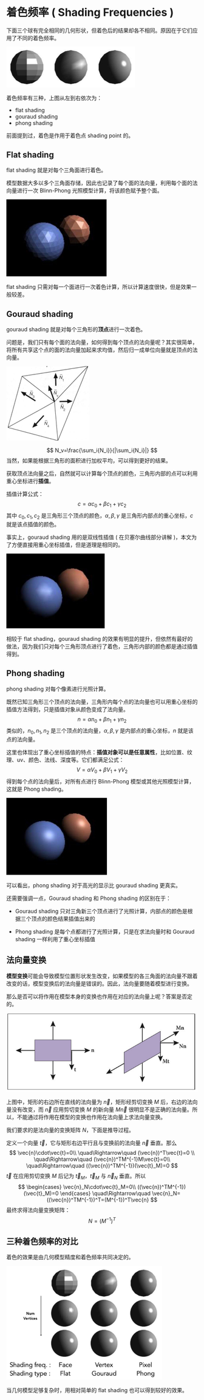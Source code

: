 # 着色频率 ( Shading Frequencies )

下面三个球有完全相同的几何形状，但着色后的结果却各不相同。原因在于它们应用了不同的着色频率。

<img class="img-mid" src="https://raw.githubusercontent.com/yamsfeer/pic-bed/master/e6c9d24egy1h3rzrln438j20ya0auwez.jpg" alt="image-20220702023259445" style="zoom: 33%;" />

着色频率有三种，上图从左到右依次为：

* flat shading
* gouraud shading
* phong shading

前面提到过，着色是作用于着色点 shading point 的。

## Flat shading

flat shading 就是对每个三角面进行着色。

模型数据大多以多个三角面存储，因此也记录了每个面的法向量，利用每个面的法向量进行一次 Blinn-Phong 光照模型计算，将该颜色赋予整个面。

<img class="img-mid" src="https://raw.githubusercontent.com/yamsfeer/pic-bed/master/e6c9d24egy1h3s01q98ouj20eo0ba0sq.jpg" alt="image-20220702024149494" style="zoom:50%;" />

flat shading 只需对每一个面进行一次着色计算，所以计算速度很快，但是效果一般较差。

## Gouraud shading

gouraud shading 就是对每个三角形的**顶点**进行一次着色。

问题是，我们只有每个面的法向量，如何得到每个顶点的法向量呢？其实很简单，将所有共享这个点的面的法向量加起来求均值，然后归一成单位向量就是顶点的法向量。

<img class="img-mid" src="https://raw.githubusercontent.com/yamsfeer/pic-bed/master/e6c9d24egy1h3t0lxnhyjj20c40awweq.jpg" alt="image-20220702234742842" style="zoom:50%;" />


$$
N_v=\frac{\sum_i{N_i}}{|\sum_i{N_i}|}
$$
当然，如果能根据三角形的面积进行加权平均，可以得到更好的结果。

获取顶点法向量之后，自然就可以计算每个顶点的颜色，三角形内部的点可以利用重心坐标进行**插值**。

插值计算公式：
$$
c=\alpha c_0+\beta c_1+\gamma c_2
$$
其中 $c_0,c_1,c_2$ 是三角形三个顶点的颜色，$\alpha,\beta,\gamma$ 是三角形内部点的重心坐标，$c$ 就是该点插值的颜色。

事实上，gouraud shading 用的是双线性插值 ( 在贝塞尔曲线部分讲解 )，本文为了方便直接用重心坐标插值，但是道理是相同的。

<img class="img-mid" src="https://raw.githubusercontent.com/yamsfeer/pic-bed/master/e6c9d24egy1h3s01osyqyj20ee0ay748.jpg" alt="image-20220702024217434" style="zoom:50%;" />

相较于 flat shading，gouraud shading 的效果有明显的提升，但依然有最好的做法，因为我们只对每个三角形顶点进行了着色，三角形内部的颜色都是通过插值得到。

## Phong shading

phong shading 对每个像素进行光照计算。

既然已知三角形三个顶点的法向量，三角形内每个点的法向量也可以用重心坐标的插值方法得到，只是插值对象从颜色变成了法向量。
$$
n=\alpha n_0+\beta n_1+\gamma n_2
$$
类似的，$n_0,n_1,n_2$ 是三个顶点的法向量，$\alpha,\beta,\gamma$ 是内部点的重心坐标，$n$ 就是该点的法向量。

这里也体现出了重心坐标插值的特点：**插值对象可以是任意属性**，比如位置、纹理、uv、颜色、法线、深度等。它们都满足公式：
$$
V=\alpha V_0+\beta V_1+\gamma V_2
$$
得到每个点的法向量后，对所有点进行 Blinn-Phong 模型或其他光照模型计算，这就是 Phong shading。

<img class="img-mid" src="https://raw.githubusercontent.com/yamsfeer/pic-bed/master/e6c9d24egy1h3s01pn8vmj20eq0baaa0.jpg" alt="image-20220702024247319" style="zoom:50%;" />

可以看出，phong shading 对于高光的显示比 gouraud shading 更真实。

还需要强调一点，Gouraud shading 和 Phong shading 的区别在于：

* Gouraud shading 只对三角新三个顶点进行了光照计算，内部点的颜色是根据三个顶点的颜色结果插值出来的

* Phong shading 是每个点都进行了光照计算，只是在求法向量时和 Gouraud shading 一样利用了重心坐标插值

## 法向量变换

**模型变换**可能会导致模型位置形状发生改变，如果模型的各三角面的法向量不跟着改变的话，模型变换后的法向量是错误的。因此，法向量要随着模型进行变换。

那么是否可以将作用在模型本身的变换也作用在对应的法向量上呢？答案是否定的。

<img class="img-mid" src="https://raw.githubusercontent.com/yamsfeer/pic-bed/master/e6c9d24egy1h3u12dbop5j20i207f74d.jpg" style="zoom:80%;" />

上图中，矩形的右边所在直线的法向量为 $\vec{n}$，矩形经剪切变换 $M$ 后，右边的法向量没有改变，而 $\vec{n}$ 应用剪切变换 $M$ 的新向量 $M\vec{n}$ 很明显不是正确的法向量。所以，不能通过将作用在模型的变换也作用在法向量上求法向量变换。

我们要求的是法向量的变换矩阵 $N$，下面是推导过程。

定义一个向量 $\vec{t}$，它与矩形右边平行且与变换前的法向量 $\vec{n}$ 垂直。那么
$$
\vec{n}\cdot\vec{t}=0\\
\quad\Rightarrow\quad (\vec{n})^T\vec{t}=0 \\
\quad\Rightarrow\quad (\vec{n})^TM^{-1}M\vec{t}=0\\
\quad\Rightarrow\quad ((\vec{n})^TM^{-1})(\vec{t}_M)=0
$$
$\vec{t}$ 在应用剪切变换 $M$ 后记为 $\vec{t}_M$，$\vec{t}_M$ 与 $\vec{n}_N$ 垂直。所以
$$
\begin{cases}
\vec{n}_N\cdot\vec{t}_M=0\\
((\vec{n})^TM^{-1})(\vec{t}_M)=0
\end{cases}
\quad\Rightarrow\quad
\vec{n}_N=((\vec{n})^TM^{-1})^T=(M^{-1})^T\vec{n}
$$
最终求得法向量变换矩阵：
$$
N=(M^{-1})^T
$$

## 三种着色频率的对比

着色的效果是由几何模型精度和着色频率共同决定的。

<img class="img-mid" src="https://raw.githubusercontent.com/yamsfeer/pic-bed/master/e6c9d24egy1h3qj6r4nq2j20wa0nmmyx.jpg" alt="image-20220630201359287" style="zoom: 40%; max-width: 1100px;" />

当几何模型足够复杂时，用相对简单的 flat shading 也可以得到较好的效果。
